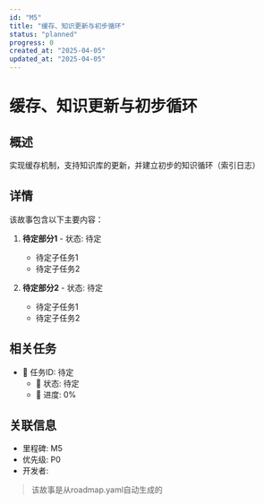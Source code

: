 ```yaml
---
id: "M5"
title: "缓存、知识更新与初步循环"
status: "planned"
progress: 0
created_at: "2025-04-05"
updated_at: "2025-04-05"
---
```


# 缓存、知识更新与初步循环

## 概述

实现缓存机制，支持知识库的更新，并建立初步的知识循环（索引日志）

## 详情

该故事包含以下主要内容：

1. **待定部分1** - 状态: 待定
   - 待定子任务1
   - 待定子任务2

2. **待定部分2** - 状态: 待定
   - 待定子任务1
   - 待定子任务2

## 相关任务

- 🚧 任务ID: 待定
  - 🚧 状态: 待定
  - 🚧 进度: 0%

## 关联信息

- 里程碑: M5
- 优先级: P0
- 开发者:

> 该故事是从roadmap.yaml自动生成的
